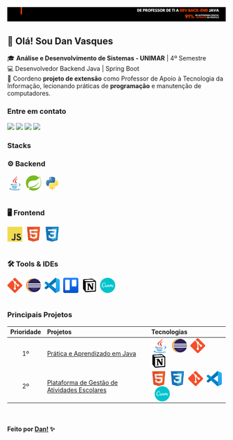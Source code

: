 <img src="./assets/image/image/fundo-linha.png">

## 👋 Olá! Sou Dan Vasques <br>

🎓 **Análise e Desenvolvimento de Sistemas - UNIMAR** | 4º Semestre <br>
💻 Desenvolvedor Backend Java | Spring Boot <br>
📝 Coordeno **projeto de extensão** como Professor de Apoio à Tecnologia da Informação, lecionando práticas de **programação** e manutenção de computadores. <br>

### Entre em contato
<p>  
    <a href="https://danvasquesc.github.io/portfolio-dan"><img src="https://img.shields.io/badge/Portfolio-FF4500?style=for-the-badge"></a>
    <a href="https://www.linkedin.com/in/dan-vasques-carvalho"><img src="https://img.shields.io/badge/LinkedIn-FF4500?style=for-the-badge"></a>
    <a href="https://danvasquesc.github.io/portfolio-dan/src/docs/Dan_Vasques_Carvalho_Estagio_TI.pdf"><img src="https://img.shields.io/badge/Curriculo-FF4500?style=for-the-badge"></a>
    <a href="mailto:dan.vasques@outlook.com.br"><img src="https://img.shields.io/badge/-Email-FF4500?style=for-the-badge"></a>
</p>

### Stacks
### ⚙️ Backend
<div style="display: inline_block">
  <img align="center" alt="Java" height="35" width="35" src="https://raw.githubusercontent.com/devicons/devicon/master/icons/java/java-original.svg">&nbsp;
  <img align="center" alt="SpringBoot" height="35" width="35" src="https://raw.githubusercontent.com/devicons/devicon/master/icons/spring/spring-original.svg">&nbsp;
  <img align="center" alt="Python" height="35" width="35" src="https://raw.githubusercontent.com/devicons/devicon/master/icons/python/python-original.svg">&nbsp;
</div> <br>

### 🖥️ Frontend
<div style="display: inline_block"> 
  <img align="center" alt="Javascript" height="35" width="35" src="https://raw.githubusercontent.com/devicons/devicon/master/icons/javascript/javascript-original.svg">&nbsp;
  <img align="center" alt="HTML5" height="35" width="35" src="https://raw.githubusercontent.com/devicons/devicon/master/icons/html5/html5-original.svg">&nbsp;
  <img align="center" alt="CSS3" height="35" width="35" src="https://raw.githubusercontent.com/devicons/devicon/master/icons/css3/css3-original.svg">&nbsp;
</div> <br>

### 🛠️ Tools & IDEs
<div style="display: inline_block"> 
  <img align="center" alt="Git" height="35" width="35" src="https://raw.githubusercontent.com/devicons/devicon/master/icons/git/git-original.svg">&nbsp;
  <img align="center" alt="Eclipse" height="35" width="35" src="https://raw.githubusercontent.com/devicons/devicon/master/icons/eclipse/eclipse-original.svg">&nbsp;
  <img align="center" alt="Vscode" height="35" width="35" src="https://raw.githubusercontent.com/devicons/devicon/master/icons/vscode/vscode-original.svg">&nbsp;
  <img align="center" alt="Trello" height="35" width="35" src="https://raw.githubusercontent.com/devicons/devicon/master/icons/trello/trello-original.svg">&nbsp;
  <img align="center" alt="Notion" height="35" width="35" src="https://raw.githubusercontent.com/devicons/devicon/master/icons/notion/notion-original.svg">&nbsp;
  <img align="center" alt="Canva" height="35" width="35" src="https://raw.githubusercontent.com/devicons/devicon/master/icons/canva/canva-original.svg">&nbsp;
</div> 

<br>

### Principais Projetos
| Prioridade |    Projetos                                       | Tecnologias                                           |
|   :---:    |     :---                                          |          :---                                   |
|    1º      | [Prática e Aprendizado em Java][2]                | <img align="center" alt="Java" height="35" width="40" src="https://raw.githubusercontent.com/devicons/devicon/master/icons/java/java-original.svg">&nbsp;   <img align="center" alt="Eclipse" height="35" width="35" src="https://raw.githubusercontent.com/devicons/devicon/master/icons/eclipse/eclipse-original.svg">&nbsp;   <img align="center" alt="Git" height="35" width="35" src="https://raw.githubusercontent.com/devicons/devicon/master/icons/git/git-original.svg">&nbsp;   <img align="center" alt="Notion" height="35" width="35" src="https://raw.githubusercontent.com/devicons/devicon/master/icons/notion/notion-original.svg">&nbsp; |
|    2º      | [Plataforma de Gestão de Atividades Escolares][1] |  <img align="center" alt="HTML5" height="35" width="35" src="https://raw.githubusercontent.com/devicons/devicon/master/icons/html5/html5-original.svg">&nbsp; <img align="center" alt="CSS3" height="35" width="35" src="https://raw.githubusercontent.com/devicons/devicon/master/icons/css3/css3-original.svg">&nbsp;   <img align="center" alt="Git" height="35" width="35" src="https://raw.githubusercontent.com/devicons/devicon/master/icons/git/git-original.svg">&nbsp;   <img align="center" alt="Vscode" height="35" width="35" src="https://raw.githubusercontent.com/devicons/devicon/master/icons/vscode/vscode-original.svg">&nbsp;   <img align="center" alt="Canva" height="35" width="35" src="https://raw.githubusercontent.com/devicons/devicon/master/icons/canva/canva-original.svg">&nbsp; | 

[1]: https://github.com/danvasquesc/projeto-plataforma-atividades-escolares
[2]: https://github.com/danvasquesc/exercicios_java

<br>

#### Feito por [Dan!](https://github.com/danvasquesc) ✨
